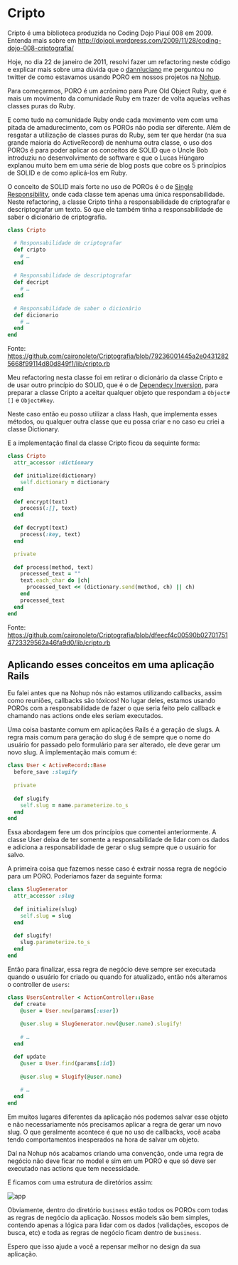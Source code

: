 # Cripto

Cripto é uma biblioteca produzida no Coding Dojo Piauí 008 em 2009. Entenda mais sobre em http://dojopi.wordpress.com/2009/11/28/coding-dojo-008-criptografia/

Hoje, no dia 22 de janeiro de 2011, resolvi fazer um refactoring neste código e explicar mais sobre uma dúvida que o [dannluciano](https://github.com/dannlucioano) me perguntou no twitter de como estavamos usando PORO em nossos projetos na [Nohup](https://github.com/nohupbrasil).

Para começarmos, PORO é um acrônimo para Pure Old Object Ruby, que é mais um movimento da comunidade Ruby em trazer de volta aquelas velhas classes puras do Ruby.

E como tudo na comunidade Ruby onde cada movimento vem com uma pitada de amadurecimento, com os POROs não podia ser diferente. Além de resgatar a utilização de classes puras do Ruby, sem ter que herdar (na sua grande maioria do ActiveRecord) de nenhuma outra classe, o uso dos POROs é para poder aplicar os conceitos de SOLID que o Uncle Bob introduziu no desenvolvimento de software e que o Lucas Húngaro explanou muito bem em uma série de blog posts que cobre os 5 princípios de SOLID e de como aplicá-los em Ruby.

O conceito de SOLID mais forte no uso de POROs é o de [Single Responsibility](http://blog.lucashungaro.com/2011/05/04/solid-ruby-single-responsibility-principle/), onde cada classe tem apenas uma única responsabilidade. Neste refactoring, a classe Cripto tinha a responsabilidade de criptografar e descriptografar um texto. Só que ele também tinha a responsabilidade de saber o dicionário de criptografia.

```ruby
class Cripto

  # Responsabilidade de criptografar  
  def cripto
    # …
  end

  # Responsabilidade de descriptografar
  def decript
    # …
  end

  # Responsabilidade de saber o dicionário
  def dicionario
    # …
  end
end
```

Fonte: https://github.com/caironoleto/Criptografia/blob/79236001445a2e04312825668f99114d80d849f1/lib/cripto.rb

Meu refactoring nesta classe foi em retirar o dicionário da classe Cripto e de usar outro princípio do SOLID, que é o de [Dependecy Inversion](http://blog.lucashungaro.com/2011/05/09/solid-ruby-dependency-inversion-principle/), para preparar a classe Cripto a aceitar qualquer objeto que respondam a `Object#[]` e `Object#key`.

Neste caso então eu posso utilizar a class Hash, que implementa esses métodos, ou qualquer outra classe que eu possa criar e no caso eu criei a classe Dictionary.

E a implementação final da classe Cripto ficou da sequinte forma:

```ruby
class Cripto
  attr_accessor :dictionary

  def initialize(dictionary)
    self.dictionary = dictionary
  end

  def encrypt(text)
    process(:[], text)
  end

  def decrypt(text)
    process(:key, text)
  end

  private
  
  def process(method, text)
    processed_text = ""
    text.each_char do |ch|
      processed_text << (dictionary.send(method, ch) || ch)
    end
    processed_text
  end
end
```
Fonte: https://github.com/caironoleto/Criptografia/blob/dfeecf4c00590b027017514723329562a46fa9d0/lib/cripto.rb

## Aplicando esses conceitos em uma aplicação Rails

Eu falei antes que na Nohup nós não estamos utilizando callbacks, assim como reuniões, callbacks são tóxicos! No lugar deles, estamos usando POROs com a responsabilidade de fazer o que seria feito pelo callback e chamando nas actions onde eles seriam executados.

Uma coisa bastante comum em aplicações Rails é a geração de slugs. A regra mais comum para geração do slug é de sempre que o nome do usuário for passado pelo formulário para ser alterado, ele deve gerar um novo slug. A implementação mais comum é:

```ruby
class User < ActiveRecord::Base
  before_save :slugify
  
  private
  
  def slugify
    self.slug = name.parameterize.to_s
  end
end 
```

Essa abordagem fere um dos princípios que comentei anteriormente. A classe User deixa de ter somente a responsabilidade de lidar com os dados e adiciona a responsabilidade de gerar o slug sempre que o usuário for salvo.

A primeira coisa que fazemos nesse caso é extrair nossa regra de negócio para um PORO. Poderíamos fazer da seguinte forma:

```ruby
class SlugGenerator
  attr_accessor :slug
  
  def initialize(slug)
    self.slug = slug
  end
  
  def slugify!
    slug.parameterize.to_s
  end
end
```

Então para finalizar, essa regra de negócio deve sempre ser executada quando o usuário for criado ou quando for atualizado, então nós alteramos o controller de `users`:

```ruby
class UsersController < ActionController::Base
  def create
    @user = User.new(params[:user])
    
    @user.slug = SlugGenerator.new(@user.name).slugify!
    
    # …
  end

  def update
    @user = User.find(params[:id])
    
    @user.slug = Slugify(@user.name)
    
    # …
  end
end
```

Em muitos lugares diferentes da aplicação nós podemos salvar esse objeto e não necessariamente nós precisamos aplicar a regra de gerar um novo slug. O que geralmente acontece é que no uso de callbacks, você acaba tendo comportamentos inesperados na hora de salvar um objeto.

Daí na Nohup nós acabamos criando uma convenção, onde uma regra de negócio não deve ficar no model e sim em um PORO e que só deve ser executado nas actions que tem necessidade.

E ficamos com uma estrutura de diretórios assim:

![app](https://img.skitch.com/20120123-n9ypqgy419ds8urqmj1ywgu6p6.png)

Obviamente, dentro do diretório `business` estão todos os POROs com todas as regras de negócio da aplicação. Nossos models são bem simples, contendo apenas a lógica para lidar com os dados (validações, escopos de busca, etc) e toda as regras de negócio ficam dentro de `business`.

Espero que isso ajude a você a repensar melhor no design da sua aplicação.